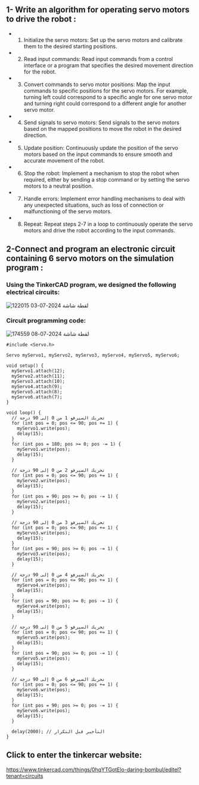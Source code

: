 ## 1- Write an algorithm for operating servo motors to drive the robot :
* 1. Initialize the servo motors: Set up the servo motors and calibrate them to the desired starting positions.

* 2. Read input commands: Read input commands from a control interface or a program that specifies the desired movement direction for the robot.

* 3. Convert commands to servo motor positions: Map the input commands to specific positions for the servo motors. For example, turning left could correspond to a specific angle for one servo motor and turning right could correspond to a different angle for another servo motor.

* 4. Send signals to servo motors: Send signals to the servo motors based on the mapped positions to move the robot in the desired direction.

* 5. Update position: Continuously update the position of the servo motors based on the input commands to ensure smooth and accurate movement of the robot.

* 6. Stop the robot: Implement a mechanism to stop the robot when required, either by sending a stop command or by setting the servo motors to a neutral position.

* 7. Handle errors: Implement error handling mechanisms to deal with any unexpected situations, such as loss of connection or malfunctioning of the servo motors.

* 8. Repeat: Repeat steps 2-7 in a loop to continuously operate the servo motors and drive the robot according to the input commands.
     
## 2-Connect and program an electronic circuit containing 6 servo motors on the simulation program :

### Using the TinkerCAD program, we designed the following electrical circuits:
![لقطة شاشة 2024-07-03 122015](https://github.com/Ohood-Saleh2003/project/assets/173670281/03579cec-e356-4425-a65e-1efa3abdfcf3)
### Circuit programming code:
![لقطة شاشة 2024-07-08 174559](https://github.com/Ohood-Saleh2003/project/assets/173670281/5429885a-7ad7-485e-816d-210ec23880f6)

```
#include <Servo.h>

Servo myServo1, myServo2, myServo3, myServo4, myServo5, myServo6;

void setup() {
  myServo1.attach(12);
  myServo2.attach(11);
  myServo3.attach(10);
  myServo4.attach(9);
  myServo5.attach(8);
  myServo6.attach(7);
}

void loop() {
  // تحريك السيرفو 1 من 0 إلى 90 درجة
  for (int pos = 0; pos <= 90; pos += 1) {
    myServo1.write(pos);
    delay(15);
  }
  for (int pos = 180; pos >= 0; pos -= 1) {
    myServo1.write(pos);
    delay(15);
  }

  // تحريك السيرفو 2 من 0 إلى 90 درجة
  for (int pos = 0; pos <= 90; pos += 1) {
    myServo2.write(pos);
    delay(15);
  }
  for (int pos = 90; pos >= 0; pos -= 1) {
    myServo2.write(pos);
    delay(15);
  }

  // تحريك السيرفو 3 من 0 إلى 90 درجة
  for (int pos = 0; pos <= 90; pos += 1) {
    myServo3.write(pos);
    delay(15);
  }
  for (int pos = 90; pos >= 0; pos -= 1) {
    myServo3.write(pos);
    delay(15);
  }

  // تحريك السيرفو 4 من 0 إلى 90 درجة
  for (int pos = 0; pos <= 90; pos += 1) {
    myServo4.write(pos);
    delay(15);
  }
  for (int pos = 90; pos >= 0; pos -= 1) {
    myServo4.write(pos);
    delay(15);
  }

  // تحريك السيرفو 5 من 0 إلى 90 درجة
  for (int pos = 0; pos <= 90; pos += 1) {
    myServo5.write(pos);
    delay(15);
  }
  for (int pos = 90; pos >= 0; pos -= 1) {
    myServo5.write(pos);
    delay(15);
  }

  // تحريك السيرفو 6 من 0 إلى 90 درجة
  for (int pos = 0; pos <= 90; pos += 1) {
    myServo6.write(pos);
    delay(15);
  }
  for (int pos = 90; pos >= 0; pos -= 1) {
    myServo6.write(pos);
    delay(15);
  }

  delay(2000); // التأخير قبل التكرار
}
```
## Click to enter the tinkercar website:
https://www.tinkercad.com/things/0hqYTGotElo-daring-bombul/editel?tenant=circuits

